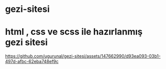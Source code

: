 ﻿# gezi-sitesi
# html , css ve scss ile hazırlanmış gezi sitesi


https://github.com/ugurunal/gezi-sitesi/assets/147662990/d93ea093-03b1-497d-afbc-62eba748ef9c

